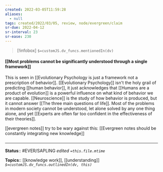 ```yaml
---
created: 2022-03-05T11:59:28 
aliases:
  - null
tags: created/2022/03/05, review, node/evergreen/claim
sr-due: 2022-04-12
sr-interval: 23
sr-ease: 230
---
```

> [!infobox]
`$=customJS.dv_funcs.mentionedIn(dv)`

#### [[Most problems cannot be significantly understood through a single framework]] 

This is seen in [[Evolutionary Psychology is just a framework not a prescription of behavior]].
[[Evolutionary Psychology]] isn't the holy grail of predicting [[human behavior]], it just acknowledges that [[Humans are a product of evolution]]
is a powerful influence on what kind of behavior we are capable.
[[Neuroscience]] is the study of how behavior is produced, but it cannot answer [[The three main questions of life]].
Most of the problems in modern society cannot be understood, let alone solved by any one thing alone,
and yet
[[Experts are often far too confident in the effectiveness of their theories]].

[[evergreen notes]] try to be wary against this: [[Evergreen notes should be constantly integrating new knowledge]]
### <hr class="footnote"/>

**Status**:: #EVER/SAPLING 
*edited `=this.file.mtime`*

**Topics**:: [[knowledge work]], [[understanding]]
*`$=customJS.dv_funcs.outlinedIn(dv, this)`*
